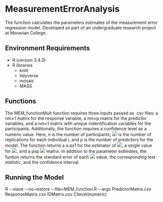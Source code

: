 # MeasurementErrorAnalysis
The function calculates the parameters estimates of the measurement error regression model. Developed as part of an undergraduate research project at Moravian College. 

## Environment Requirements
- R (version 3.4.3)
- R libraries 
  - knitr
  - tidyverse
  - mosaic
  - MASS
  
 ## Functions
 The MEM_functionMult function requires three inputs passed as .csv files: a nm×1 matrix for the response variable, a nm×p matrix for the predictor variables, and a nm×1 matrix with unique indentification variables for the participants. Additionally, the function requires a confidence level as a numeric value. Here, n is the number of participants,  <img src="https://render.githubusercontent.com/render/math?math=m_i"> is the number of replications for each individual i, and p is the number of predictors for the model. The function returns a a px1 for the estimator of <img src="https://render.githubusercontent.com/render/math?math=\beta_1">, a single value for <img src="https://render.githubusercontent.com/render/math?math=\beta_0">, and a pxp <img src="https://render.githubusercontent.com/render/math?math=Var(\beta_1)"> matrix. In addition to the parameter estimates, the funtion returns the standard error of each <img src="https://render.githubusercontent.com/render/math?math=Var(\beta_1)"> value, the corresponding test statistic, and the confidence interval. 
  
## Running the Model
 R --slave --no-restore --file=MEM_function.R --args PredictorMatrix.csv ResponseMatrix.csv IDMatrix.csv CIlevel(numeric) 
 
 


 
